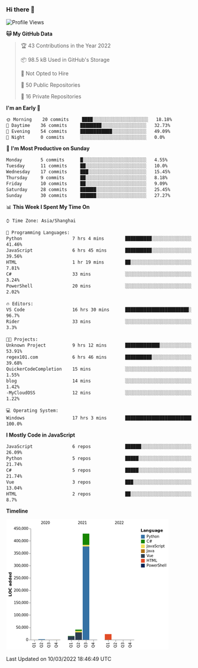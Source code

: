### Hi there 👋
<!--START_SECTION:waka-->
![Profile Views](http://img.shields.io/badge/Profile%20Views-12-blue)

**🐱 My GitHub Data** 

> 🏆 43 Contributions in the Year 2022
 > 
> 📦 98.5 kB Used in GitHub's Storage 
 > 
> 🚫 Not Opted to Hire
 > 
> 📜 50 Public Repositories 
 > 
> 🔑 16 Private Repositories  
 > 
**I'm an Early 🐤** 

```text
🌞 Morning    20 commits     ████░░░░░░░░░░░░░░░░░░░░░   18.18% 
🌆 Daytime    36 commits     ████████░░░░░░░░░░░░░░░░░   32.73% 
🌃 Evening    54 commits     ████████████░░░░░░░░░░░░░   49.09% 
🌙 Night      0 commits      ░░░░░░░░░░░░░░░░░░░░░░░░░   0.0%

```
📅 **I'm Most Productive on Sunday** 

```text
Monday       5 commits      █░░░░░░░░░░░░░░░░░░░░░░░░   4.55% 
Tuesday      11 commits     ██░░░░░░░░░░░░░░░░░░░░░░░   10.0% 
Wednesday    17 commits     ███░░░░░░░░░░░░░░░░░░░░░░   15.45% 
Thursday     9 commits      ██░░░░░░░░░░░░░░░░░░░░░░░   8.18% 
Friday       10 commits     ██░░░░░░░░░░░░░░░░░░░░░░░   9.09% 
Saturday     28 commits     ██████░░░░░░░░░░░░░░░░░░░   25.45% 
Sunday       30 commits     ██████░░░░░░░░░░░░░░░░░░░   27.27%

```


📊 **This Week I Spent My Time On** 

```text
⌚︎ Time Zone: Asia/Shanghai

💬 Programming Languages: 
Python                   7 hrs 4 mins        ██████████░░░░░░░░░░░░░░░   41.46% 
JavaScript               6 hrs 45 mins       ██████████░░░░░░░░░░░░░░░   39.56% 
HTML                     1 hr 19 mins        ██░░░░░░░░░░░░░░░░░░░░░░░   7.81% 
C#                       33 mins             ░░░░░░░░░░░░░░░░░░░░░░░░░   3.24% 
PowerShell               20 mins             ░░░░░░░░░░░░░░░░░░░░░░░░░   2.02%

🔥 Editors: 
VS Code                  16 hrs 30 mins      ████████████████████████░   96.7% 
Rider                    33 mins             ░░░░░░░░░░░░░░░░░░░░░░░░░   3.3%

🐱‍💻 Projects: 
Unknown Project          9 hrs 12 mins       █████████████░░░░░░░░░░░░   53.91% 
regex101.com             6 hrs 46 mins       ██████████░░░░░░░░░░░░░░░   39.68% 
QuickerCodeCompletion    15 mins             ░░░░░░░░░░░░░░░░░░░░░░░░░   1.55% 
blog                     14 mins             ░░░░░░░░░░░░░░░░░░░░░░░░░   1.42% 
-MyCloudOSS              12 mins             ░░░░░░░░░░░░░░░░░░░░░░░░░   1.22%

💻 Operating System: 
Windows                  17 hrs 3 mins       █████████████████████████   100.0%

```

**I Mostly Code in JavaScript** 

```text
JavaScript               6 repos             ██████░░░░░░░░░░░░░░░░░░░   26.09% 
Python                   5 repos             █████░░░░░░░░░░░░░░░░░░░░   21.74% 
C#                       5 repos             █████░░░░░░░░░░░░░░░░░░░░   21.74% 
Vue                      3 repos             ███░░░░░░░░░░░░░░░░░░░░░░   13.04% 
HTML                     2 repos             ██░░░░░░░░░░░░░░░░░░░░░░░   8.7%

```


**Timeline**

![Chart not found](https://raw.githubusercontent.com/cesaryuan/cesaryuan/main/charts/bar_graph.png) 


 Last Updated on 10/03/2022 18:46:49 UTC
<!--END_SECTION:waka-->

<!--
**cesaryuan/Cesaryuan** is a ✨ _special_ ✨ repository because its `README.md` (this file) appears on your GitHub profile.

Here are some ideas to get you started:

- 🔭 I’m currently working on ...
- 🌱 I’m currently learning ...
- 👯 I’m looking to collaborate on ...
- 🤔 I’m looking for help with ...
- 💬 Ask me about ...
- 📫 How to reach me: ...
- 😄 Pronouns: ...
- ⚡ Fun fact: ...
-->
